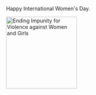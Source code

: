 <html><body><p>Happy International Women's Day.

<a href="http://www.un.org/events/women/iwd/2007/"><img src="http://www.un.org/events/women/iwd/2007/images/logo.jpg" alt="Ending Impunity for Violence against Women and Girls" width="192" height="195" border="0"></a></p></body></html>